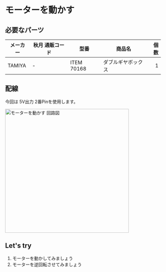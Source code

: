 # モーターを動かす

## 必要なパーツ

| メーカー | 秋月 通販コード | 型番 | 商品名 | 個数 |
|--|--|--|--|--:|
| TAMIYA | - | ITEM 70168 | ダブルギヤボックス | 1 |

## 配線

今回は 5V出力 2番Pinを使用します。

<img src='https://raw.githubusercontent.com/libertyfish-co/ruby-hw/images/motor.png' alt='モーターを動かす 回路図' width="400" />

## Let's try

1. モーターを動かしてみましょう
1. モーターを逆回転させてみましょう
